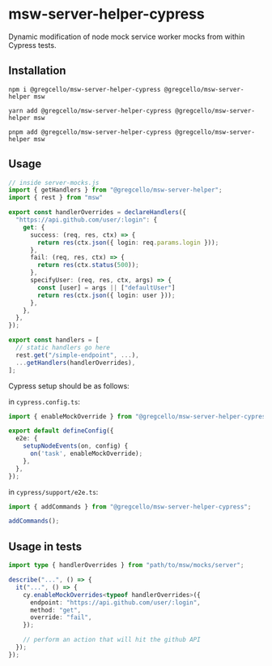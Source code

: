 # msw-server-helper-cypress

Dynamic modification of node mock service worker mocks from within Cypress tests.

## Installation

```
npm i @gregcello/msw-server-helper-cypress @gregcello/msw-server-helper msw
```

```
yarn add @gregcello/msw-server-helper-cypress @gregcello/msw-server-helper msw
```

```
pnpm add @gregcello/msw-server-helper-cypress @gregcello/msw-server-helper msw
```

## Usage

```ts
// inside server-mocks.js
import { getHandlers } from "@gregcello/msw-server-helper";
import { rest } from "msw"

export const handlerOverrides = declareHandlers({
  "https://api.github.com/user/:login": {
    get: {
      success: (req, res, ctx) => {
        return res(ctx.json({ login: req.params.login }));
      },
      fail: (req, res, ctx) => {
        return res(ctx.status(500));
      },
      specifyUser: (req, res, ctx, args) => {
        const [user] = args || ["defaultUser"]
        return res(ctx.json({ login: user }));
      },
    },
  },
});

export const handlers = [
  // static handlers go here
  rest.get("/simple-endpoint", ...),
  ...getHandlers(handlerOverrides),
];
```

Cypress setup should be as follows:

in `cypress.config.ts`:

```ts
import { enableMockOverride } from "@gregcello/msw-server-helper-cypress";

export default defineConfig({
  e2e: {
    setupNodeEvents(on, config) {
      on('task', enableMockOverride);
    },
  },
});
```

in `cypress/support/e2e.ts`:

```ts
import { addCommands } from "@gregcello/msw-server-helper-cypress";

addCommands();
```

## Usage in tests

```ts
import type { handlerOverrides } from "path/to/msw/mocks/server";

describe("...", () => {
  it("...", () => {
    cy.enableMockOverrides<typeof handlerOverrides>({
      endpoint: "https://api.github.com/user/:login",
      method: "get",
      override: "fail",
    });

    // perform an action that will hit the github API
  });
});
```